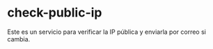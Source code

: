 # check-public-ip

Este es un servicio para verificar la IP pública y enviarla por correo si cambia.
